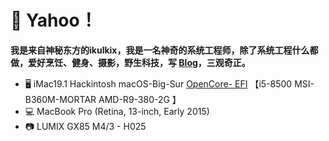  # 👋 Yahoo！
 **我是来自神秘东方的ikulkix，我是一名神奇的系统工程师，除了系统工程什么都做，爱好烹饪、健身、摄影，野生科技，写 [Blog](https://bolg.ikulkix.com/)，三观奇正。**


- 🖥️   iMac19.1 Hackintosh macOS-Big-Sur [OpenCore- EFI](https://github.com/ikulkix/ikulkix/issues/1)
      【i5-8500 MSI-B360M-MORTAR AMD-R9-380-2G 】
- 💻   MacBook Pro (Retina, 13-inch, Early 2015) 
- 📷   LUMIX GX85 M4/3 - H025
